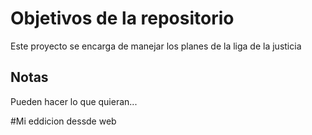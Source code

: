 # Objetivos de la repositorio

Este proyecto se encarga de manejar los planes de la liga de la justicia


## Notas
Pueden hacer lo que quieran...

#Mi eddicion dessde web
